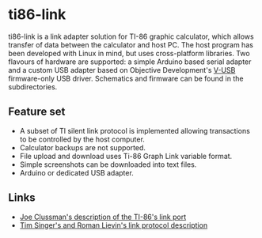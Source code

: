 # ti86-link

ti86-link is a link adapter solution for TI-86 graphic calculator, which allows transfer of data between the calculator and host PC. The host program has been developed with Linux in mind, but uses cross-platform libraries. Two flavours of hardware are supported: a simple Arduino based serial adapter and a custom USB adapter based on Objective Development's [V-USB](http://www.obdev.at/vusb/) firmware-only USB driver. Schematics and firmware can be found in the subdirectories.

## Feature set

* A subset of TI silent link protocol is implemented allowing transactions to be controlled by the host computer.
* Calculator backups are not supported.
* File upload and download uses Ti-86 Graph Link variable format.
* Simple screenshots can be downloaded into text files.
* Arduino or dedicated USB adapter.

## Links

* [Joe Clussman's description of the TI-86's link port](http://paperlined.org/EE/microcontrollers/pic/projects/portable_VT_terminal/ti_86_link_port/link86all.htm)
* [Tim Singer's and Roman Lievin's link protocol description](http://merthsoft.com/linkguide/ti86/index.html)
